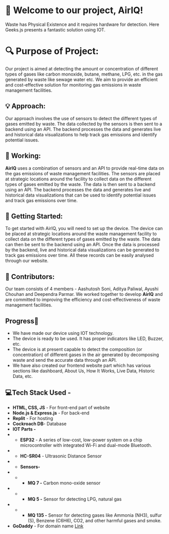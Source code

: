 # 👋 Welcome to our project, AirIQ!
Waste has Physical Existence and it requires hardware for detection. Here Geeks.js presents a fantastic solution using IOT.

# 🔍 Purpose of Project:

Our project is aimed at detecting the amount or concentration of different types of gases like carbon monoxide, butane, methane, LPG, etc. in the gas generated by waste like sewage water etc. We aim to provide an efficient and cost-effective solution for monitoring gas emissions in waste management facilities.


## 💡 Approach:

Our approach involves the use of sensors to detect the different types of gases emitted by waste. The data collected by the sensors is then sent to a backend using an API. The backend processes the data and generates live and historical data visualizations to help track gas emissions and identify potential issues.

## 🔧 Working:

**AirIQ** uses a combination of sensors and an API to provide real-time data on the gas emissions of waste management facilities. The sensors are placed at strategic locations around the facility to collect data on the different types of gases emitted by the waste. The data is then sent to a backend using an API. The backend processes the data and generates live and historical data visualizations that can be used to identify potential issues and track gas emissions over time.

## 🚀 Getting Started:

To get started with AirIQ, you will need to set up the device. The device can be placed at strategic locations around the waste management facility to collect data on the different types of gases emitted by the waste. The data can then be sent to the backend using an API. Once the data is processed by the backend, live and historical data visualizations can be generated to track gas emissions over time.
All these records can be easily analysed through our website.

## 👥 Contributors: 

Our team consists of 4 members - Aashutosh Soni, Aditya Paliwal, Ayushi Chouhan and Deependra Parmar. We worked together to develop **AirIQ** and are committed to improving the efficiency and cost-effectiveness of waste management facilities.


## Progress🚀

- We have made our device using IOT technology.
-  The device is ready to be used. It has proper indicators like LED, Buzzer, etc. 
-  The device is at present capable to detect the composition (or concentration) of different gases in the air generated by decomposing waste and send the accurate data through an API.
- We have also created our frontend website part which has various sections like dashboard, About Us, How It Works, Live Data, Historic Data, etc.



##  💻Tech Stack Used - 

- **HTML, CSS, JS** - For front-end part of website
-  **Node.js & Express.js** - For back-end
-  **Replit** - For hosting
- **Cockroach DB**- Database
- **IOT Parts -** 
- -  **ESP32** - A series of low-cost, low-power system on a chip microcontroller with integrated Wi-Fi and dual-mode Bluetooth.
- - **HC-SR04** - Ultrasonic Distance Sensor
- - **Sensors-**
- - - **MQ 7 -** Carbon mono-oxide sensor
- - - **MQ 5 -** Sensor for detecting LPG, natural gas
-  - - **MQ 135 -** Sensor for detecting gases like Ammonia (NH3), sulfur (S), Benzene (C6H6), CO2, and other harmful gases and smoke.
- **GoDaddy** - For domain name    [Link  ]( )


